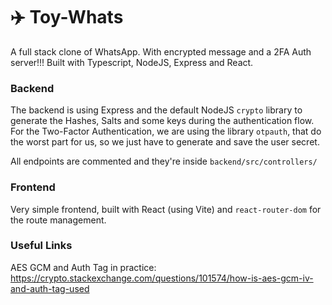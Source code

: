 


# ✈️ Toy-Whats
A full stack clone of WhatsApp. With encrypted message and a 2FA Auth server!!!
Built with Typescript, NodeJS, Express and React.

### Backend
The backend is using Express and the default NodeJS `crypto` library to generate the Hashes, Salts and some keys during the authentication flow.
For the Two-Factor Authentication, we are using the library `otpauth`, that do the worst part for us, so we just have to generate and save the user secret. 

All endpoints are commented and they're inside `backend/src/controllers/`

### Frontend
Very simple frontend, built with React (using Vite) and `react-router-dom` for the route management.

### Useful Links

AES GCM and Auth Tag in practice: https://crypto.stackexchange.com/questions/101574/how-is-aes-gcm-iv-and-auth-tag-used
